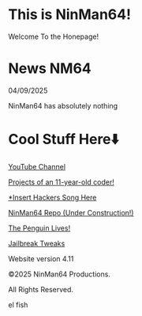 # This is NinMan64!
Welcome To the Honepage!

# News NM64

04/09/2025

NinMan64 has absolutely nothing




# Cool Stuff Here⬇️

[YouTube Channel](https://youtube.com/@nm64-1/ "Warning: Tech Overload.")

[Projects of an 11-year-old coder!](https://github.com/NinMan64/ "mmmmm, code.")

[*Insert Hackers Song Here](https://github.com/NinMan64/Ubuntermux-installer/ "WHAT HAVE YOU DONE TO MY FREAKING PHONE")

[NinMan64 Repo (Under Construction!)](http://ninman64.github.io/repo/ "Beware of the Mole.")

[The Penguin Lives!](http://ninman64.github.io/Linux/ "uhahAHAHAHuhuh")

[Jailbreak Tweaks](http://ninman64.github.io/Jailbreak/ "f*uk Apple and their prison Ecosystem")


Website version 4.11


©2025 NinMan64 Productions.

All Rights Reserved.

el fish
